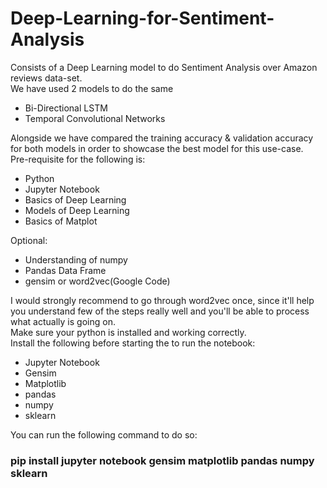 # Deep-Learning-for-Sentiment-Analysis
Consists of a Deep Learning model to do Sentiment Analysis over Amazon reviews data-set.<br/>
We have used 2 models to do the same<br/>
* Bi-Directional LSTM
* Temporal Convolutional Networks<br/>

Alongside we have compared the training accuracy & validation accuracy for both models in order to showcase the best model for this use-case.
<br/>
Pre-requisite for the following is:<br/>
* Python
* Jupyter Notebook
* Basics of Deep Learning
* Models of Deep Learning
* Basics of Matplot

Optional:<br/>
* Understanding of numpy
* Pandas Data Frame
* gensim or word2vec(Google Code)

I would strongly recommend to go through word2vec once, since it'll help you understand few of the steps really well and you'll be able to process what actually is going on.<br/>
Make sure your python is installed and working correctly.<br/>
Install the following before starting the to run the notebook:<br/>
* Jupyter Notebook
* Gensim
* Matplotlib
* pandas
* numpy
* sklearn

You can run the following command to do so:</br>
### pip install jupyter notebook gensim matplotlib pandas numpy sklearn ###
